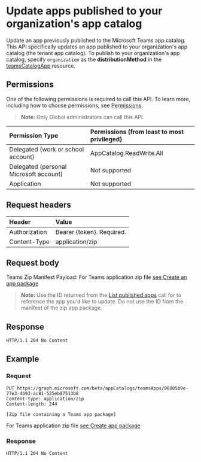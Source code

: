 # Update apps published to your organization's app catalog
Update an app previously published to the Microsoft Teams app catalog. This API specifically updates an app published to your organization's app catalog (the tenant app catalog). To publish to your organization's app catalog, specify `organization` as the **distributionMethod** in the [teamsCatalogApp](../resources/teamscatalogapp.md) resource.

## Permissions
One of the following permissions is required to call this API. To learn more, including how to choose permissions, see [Permissions](https://developer.microsoft.com/en-us/graph/docs/concepts/permissions_reference).

>**Note:** Only Global administrators can call this API. 

| Permission Type                        | Permissions (from least to most privileged)
|:---------------                        |:---------------------------
| Delegated (work or school account)     | AppCatalog.ReadWrite.All 
| Delegated (personal Microsoft account) | Not supported
| Application                            | Not supported

## Request headers
| Header        | Value           | 
|:---------     |:--------------  | 
| Authorization | Bearer {token}. Required.  | 
| Content-Type  | application/zip |

## Request body
Teams Zip Manifest Payload: For Teams application zip file [see Create an app package](https://docs.microsoft.com/en-us/microsoftteams/platform/concepts/apps/apps-package)

>**Note:** Use the ID returned from the [List published apps](./teams_apps_list_published.md) call for to reference the app you'd like to update. Do not use the ID from the manifest of the zip app package.

## Response
```
HTTP/1.1 204 No Content
```

## Example
### Request
```
PUT https://graph.microsoft.com/beta/appCatalogs/teamsApps/06805b9e-77e3-4b93-ac81-525eb87513b8
Content-type: application/zip
Content-length: 244

[Zip file containing a Teams app package]
```
For Teams application zip file [see Create app package](https://docs.microsoft.com/en-us/microsoftteams/platform/concepts/apps/apps-package)


### Response
```
HTTP/1.1 204 No Content
```
